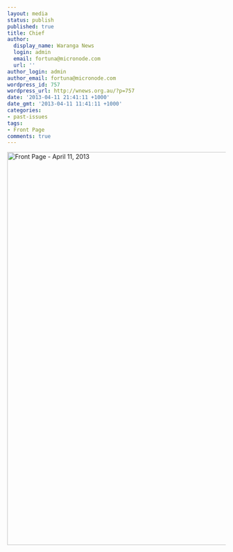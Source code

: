 ```yaml
---
layout: media
status: publish
published: true
title: Chief
author:
  display_name: Waranga News
  login: admin
  email: fortuna@micronode.com
  url: ''
author_login: admin
author_email: fortuna@micronode.com
wordpress_id: 757
wordpress_url: http://wnews.org.au/?p=757
date: '2013-04-11 21:41:11 +1000'
date_gmt: '2013-04-11 11:41:11 +1000'
categories:
- past-issues
tags:
- Front Page
comments: true
---
```


<a href="{{ site.url }}/images/2013/04/frontpage-20130411.pdf"><img class="alignnone size-full wp-image-755" alt="Front Page - April 11, 2013" src="{{ site.url }}/images/2013/04/frontpage-20130411.png" width="624" height="907" /></a>
